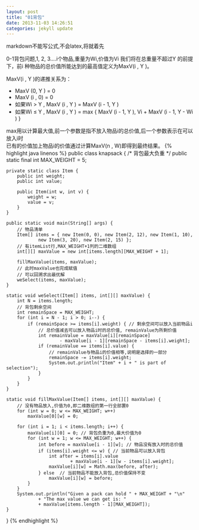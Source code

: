 ```yaml
---
layout: post
title: "01背包"
date: 2013-11-03 14:26:51
categories: jekyll update
---
```


markdown不能写公式,不会latex,将就着先

0-1背包问题,1, 2, 3....i个物品,重量为Wi,价值为Vi
我们将在总重量不超过Y 的前提下，前i 种物品的总价值所能达到的最高值定义为MaxV(i , Y )。

MaxV(i , Y )的递推关系为：

* MaxV (0, Y ) = 0
* MaxV (i , 0) = 0
* 如果Wi > Y , MaxV (i , Y ) = MaxV (i - 1, Y )
* 如果Wi ≤ Y , MaxV (i , Y ) = max { MaxV (i - 1, Y ), Vi + MaxV (i - 1, Y - Wi ) }

max用以计算最大值,前一个参数是指不放入物品i的总价值,后一个参数表示在可以放入i时  
已有的价值加上物品i的价值通过计算MaxV(n , W)即得到最终结果。
{% highlight java linenos %}
public class knapsack {
    /* 背包最大负重 */
    public static final int MAX_WEIGHT = 5;

    private static class Item {
        public int weight;
        public int value;

        public Item(int w, int v) {
            weight = w;
            value = v;
        }
    }

    public static void main(String[] args) {
        // 物品清单
        Item[] items = { new Item(0, 0), new Item(2, 12), new Item(1, 10),
                new Item(3, 20), new Item(2, 15) };
        // 有itemList行,MAX_WEIGHT+1列的二维数组
        int[][] maxValue = new int[items.length][MAX_WEIGHT + 1];

        fillMaxValue(items, maxValue);
        // 此时maxValue也完成赋值
        // 可以回溯求出最优解
        weSelect(items, maxValue);
    }

    static void weSelect(Item[] items, int[][] maxValue) {
        int N = items.length;
        // 背包剩余空间
        int remainSpace = MAX_WEIGHT;
        for (int i = N - 1; i > 0; i--) {
            if (remainSpace >= items[i].weight) { // 剩余空间可以放入当前物品i
                // 总价值减去可以放入物品i时的总价值, remainValue为所剩价值
                int remainValue = maxValue[i][remainSpace]
                        - maxValue[i - 1][remainSpace - items[i].weight];
                if (remainValue == items[i].value) {
                    // remainValue与物品i的价值相等,说明是选择的一部分
                    remainSpace -= items[i].weight;
                    System.out.println("Item" + i + " is part of selection");
                }
            }
        }
    }

    static void fillMaxValue(Item[] items, int[][] maxValue) {
        // 没有物品放入,价值为0,即二维数组的第一行全部置0
        for (int w = 0; w <= MAX_WEIGHT; w++)
            maxValue[0][w] = 0;

        for (int i = 1; i < items.length; i++) {
            maxValue[i][0] = 0; // 背包负重为0,最大价值为0
            for (int w = 1; w <= MAX_WEIGHT; w++) {
                int before = maxValue[i - 1][w]; // 物品没有放入时的总价值
                if (items[i].weight <= w) { // 当前物品可以放入背包
                    int after = items[i].value
                            + maxValue[i - 1][w - items[i].weight];
                    maxValue[i][w] = Math.max(before, after);
                } else  // 当前物品不能放入背包,总价值保持不变
                    maxValue[i][w] = before;
            }
        }
        System.out.println("Given a pack can hold " + MAX_WEIGHT + "\n"
                + "The max value we can get is: "
                + maxValue[items.length - 1][MAX_WEIGHT]);
    }
}
{% endhighlight %}
